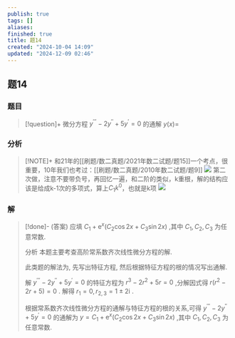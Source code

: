 ```yaml
---
publish: true
tags: []
aliases: 
finished: true
title: 题14
created: "2024-10-04 14:09"
updated: "2024-12-09 02:46"
---
```

## 题14
### 题目
> [!question]+
> 微分方程 ${y}^{\prime \prime \prime } - 2{y}^{\prime \prime } + 5{y}^{\prime } = 0$ 的通解 $y( x) =$
### 分析
> [!NOTE]+
> 和21年的[[刷题/数二真题/2021年数二试题/题15]]一个考点，很重要，10年我们也考过：[[刷题/数二真题/2010年数二试题/题9]]
> ![](https://img.hwenyi.tech/202412081536414.webp)
> 第二次做，注意不要带负号，再回忆一遍，和二阶的类似，k重根，解的结构应该是给成k-1次的多项式，算上$C_{1}k^{0}$，也就是k项
> ![](https://img.hwenyi.tech/202412181152826.webp)
### 解
> [!done]-
> (答案) 应填 ${C}_{1} + {\mathrm{e}}^{x}( {{C}_{2}\cos {2x} + {C}_{3}\sin {2x}})$ ,其中 ${C}_{1},{C}_{2},{C}_{3}$ 为任意常数.
> 
> 分析 本题主要考查高阶常系数齐次线性微分方程的解.
> 
> 此类题的解法为, 先写出特征方程, 然后根据特征方程的根的情况写出通解.
> 
> 解 ${y}^{\prime \prime \prime } - 2{y}^{\prime \prime } + 5{y}^{\prime } = 0$ 的特征方程为 ${r}^{3} - 2{r}^{2} + {5r} = 0$ ,分解因式得 $r( {{r}^{2} - {2r} + 5}) = 0$ . 解得 ${r}_{1} = 0,{r}_{2,3} = 1 \pm 2\mathrm{i}$ .
> 
> 根据常系数齐次线性微分方程的通解与特征方程的根的关系,可得 ${y}^{\prime \prime \prime } - 2{y}^{\prime \prime } + 5{y}^{\prime } = 0$ 的通解为 $y = {C}_{1} + {\mathrm{e}}^{x}( {{C}_{2}\cos {2x} + {C}_{3}\sin {2x}})$ ,其中 ${C}_{1},{C}_{2},{C}_{3}$ 为任意常数.